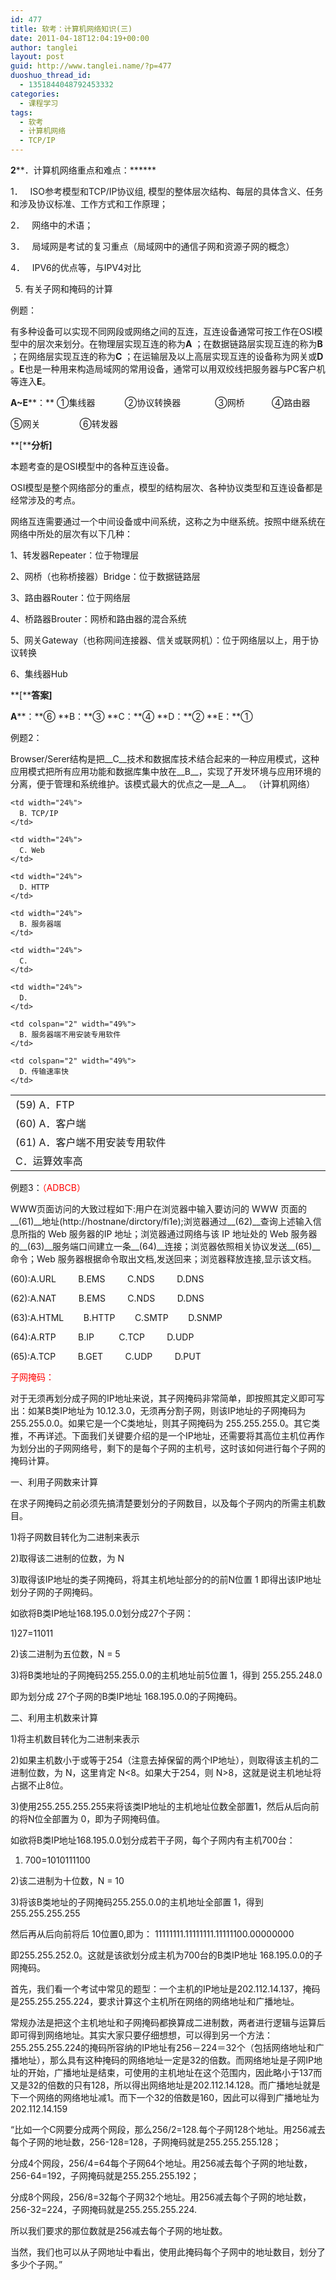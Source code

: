 ```yaml
---
id: 477
title: 软考：计算机网络知识(三)
date: 2011-04-18T12:04:19+00:00
author: tanglei
layout: post
guid: http://www.tanglei.name/?p=477
duoshuo_thread_id:
  - 1351844048792453332
categories:
  - 课程学习
tags:
  - 软考
  - 计算机网络
  - TCP/IP
---
```

**2****．计算机网络重点和难点：******

1．   ISO参考模型和TCP/IP协议组, 模型的整体层次结构、每层的具体含义、任务和涉及协议标准、工作方式和工作原理；

2．   网络中的术语；

3．   局域网是考试的复习重点（局域网中的通信子网和资源子网的概念）

4．   IPV6的优点等，与IPV4对比

5. 有关子网和掩码的计算

例题：

有多种设备可以实现不同网段或网络之间的互连，互连设备通常可按工作在OSI模型中的层次来划分。在物理层实现互连的称为**A** ；在数据链路层实现互连的称为**B** ；在网络层实现互连的称为**C** ；在运输层及以上高层实现互连的设备称为网关或**D** 。**E**也是一种用来构造局域网的常用设备，通常可以用双绞线把服务器与PC客户机等连入**E**。

**A~E****：** ①集线器            ②协议转换器              ③网桥           ④路由器

⑤网关                ⑥转发器

**[****分析]**

本题考查的是OSI模型中的各种互连设备。

OSI模型是整个网络部分的重点，模型的结构层次、各种协议类型和互连设备都是经常涉及的考点。

网络互连需要通过一个中间设备或中间系统，这称之为中继系统。按照中继系统在网络中所处的层次有以下几种：

1、转发器Repeater：位于物理层

2、网桥（也称桥接器）Bridge：位于数据链路层

3、路由器Router：位于网络层

4、桥路器Brouter：网桥和路由器的混合系统

5、网关Gateway（也称网间连接器、信关或联网机）：位于网络层以上，用于协议转换

6、集线器Hub

**[****答案]**

**A****：**⑥ **B：**③  **C：**④ **D：**② **E：**①

例题2：

Browser/Serer结构是把\_\_C\_\_技术和数据库技术结合起来的一种应用模式，这种应用模式把所有应用功能和数据库集中放在\_\_B\_\_，实现了开发环境与应用环境的分离，便于管理和系统维护。该模式最大的优点之—是\_\_A\_\_。 （计算机网络）

<table border="0" cellspacing="1" cellpadding="0" width="94%">
  <tr>
    <td width="24%">
      (59) A．FTP
    </td>
    
    <td width="24%">
      B．TCP/IP
    </td>
    
    <td width="24%">
      C．Web
    </td>
    
    <td width="24%">
      D．HTTP
    </td>
  </tr>
  
  <tr>
    <td width="24%">
      (60) A．客户端
    </td>
    
    <td width="24%">
      B．服务器端
    </td>
    
    <td width="24%">
      C．
    </td>
    
    <td width="24%">
      D．
    </td>
  </tr>
  
  <tr>
    <td colspan="2" width="49%">
      (61) A．客户端不用安装专用软件
    </td>
    
    <td colspan="2" width="49%">
      B．服务器端不用安装专用软件
    </td>
  </tr>
  
  <tr>
    <td colspan="2" width="49%">
      C．运算效率高
    </td>
    
    <td colspan="2" width="49%">
      D．传输速率快
    </td>
  </tr>
</table>

例题3：<span style="color: #ff0000;">（ADBCB）</span>

WWW页面访问的大致过程如下:用户在浏览器中输入要访问的 WWW 页面的\_\_(61)\_\_地址(http://hostnane/dirctory/fi1e);浏览器通过\_\_(62)\_\_查询上述输入信息所指的 Web 服务器的IP 地址；浏览器通过网络与该 IP 地址处的 Web 服务器的\_\_(63)\_\_服务端口间建立一条\_\_(64)\_\_连接；浏览器依照相关协议发送\_\_(65)\_\_命令；Web 服务器根据命令取出文档,发送回来；浏览器释放连接,显示该文档。

(60):A.URL         B.EMS         C.NDS         D.DNS

(62):A.NAT         B.EMS         C.NDS         D.DNS

(63):A.HTML        B.HTTP        C.SMTP        D.SNMP

(64):A.RTP         B.IP          C.TCP         D.UDP

(65):A.TCP         B.GET         C.UDP         D.PUT

<span style="color: #ff0000;">子网掩码：</span>

对于无须再划分成子网的IP地址来说，其子网掩码非常简单，即按照其定义即可写出：如某B类IP地址为 10.12.3.0，无须再分割子网，则该IP地址的子网掩码为255.255.0.0。如果它是一个C类地址，则其子网掩码为 255.255.255.0。其它类推，不再详述。下面我们关键要介绍的是一个IP地址，还需要将其高位主机位再作为划分出的子网网络号，剩下的是每个子网的主机号，这时该如何进行每个子网的掩码计算。
  
一、利用子网数来计算
  
在求子网掩码之前必须先搞清楚要划分的子网数目，以及每个子网内的所需主机数目。
  
1)将子网数目转化为二进制来表示
  
2)取得该二进制的位数，为 N
  
3)取得该IP地址的类子网掩码，将其主机地址部分的的前N位置 1 即得出该IP地址划分子网的子网掩码。
  
如欲将B类IP地址168.195.0.0划分成27个子网：
  
1)27=11011
  
2)该二进制为五位数，N = 5
  
3)将B类地址的子网掩码255.255.0.0的主机地址前5位置 1，得到 255.255.248.0
  
即为划分成 27个子网的B类IP地址 168.195.0.0的子网掩码。
  
二、利用主机数来计算
  
1)将主机数目转化为二进制来表示
  
2)如果主机数小于或等于254（注意去掉保留的两个IP地址），则取得该主机的二进制位数，为 N，这里肯定 N<8。如果大于254，则 N>8，这就是说主机地址将占据不止8位。
  
3)使用255.255.255.255来将该类IP地址的主机地址位数全部置1，然后从后向前的将N位全部置为 0，即为子网掩码值。
  
如欲将B类IP地址168.195.0.0划分成若干子网，每个子网内有主机700台：
  
1) 700=1010111100
  
2)该二进制为十位数，N = 10
  
3)将该B类地址的子网掩码255.255.0.0的主机地址全部置 1，得到255.255.255.255
  
然后再从后向前将后 10位置0,即为： 11111111.11111111.11111100.00000000
  
即255.255.252.0。这就是该欲划分成主机为700台的B类IP地址 168.195.0.0的子网掩码。

首先，我们看一个考试中常见的题型：一个主机的IP地址是202.112.14.137，掩码是255.255.255.224，要求计算这个主机所在网络的网络地址和广播地址。

常规办法是把这个主机地址和子网掩码都换算成二进制数，两者进行逻辑与运算后即可得到网络地址。其实大家只要仔细想想，可以得到另一个方法：255.255.255.224的掩码所容纳的IP地址有256－224＝32个（包括网络地址和广播地址），那么具有这种掩码的网络地址一定是32的倍数。而网络地址是子网IP地址的开始，广播地址是结束，可使用的主机地址在这个范围内，因此略小于137而又是32的倍数的只有128，所以得出网络地址是202.112.14.128。而广播地址就是下一个网络的网络地址减1。而下一个32的倍数是160，因此可以得到广播地址为202.112.14.159

“比如一个C网要分成两个网段，那么256/2=128.每个子网128个地址。用256减去每个子网的地址数，256-128=128，子网掩码就是255.255.255.128；
  
分成4个网段，256/4=64每个子网64个地址。用256减去每个子网的地址数，256-64=192，子网掩码就是255.255.255.192；
  
分成8个网段，256/8=32每个子网32个地址。用256减去每个子网的地址数，256-32=224，子网掩码就是255.255.255.224.
  
所以我们要求的那位数就是256减去每个子网的地址数。
  
当然，我们也可以从子网地址中看出，使用此掩码每个子网中的地址数目，划分了多少个子网。”
